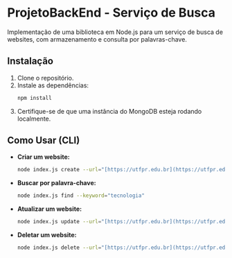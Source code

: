 # ProjetoBackEnd - Serviço de Busca

Implementação de uma biblioteca em Node.js para um serviço de busca de websites, com armazenamento e consulta por palavras-chave.

## Instalação

1.  Clone o repositório.
2.  Instale as dependências:
    ```bash
    npm install
    ```
3.  Certifique-se de que uma instância do MongoDB esteja rodando localmente.

## Como Usar (CLI)

-   **Criar um website:**
    ```bash
    node index.js create --url="[https://utfpr.edu.br](https://utfpr.edu.br)" --title="UTFPR" --keywords "universidade" "tecnologia"
    ```

-   **Buscar por palavra-chave:**
    ```bash
    node index.js find --keyword="tecnologia"
    ```

-   **Atualizar um website:**
    ```bash
    node index.js update --url="[https://utfpr.edu.br](https://utfpr.edu.br)" --newTitle="Universidade Tecnológica Federal do Paraná"
    ```

-   **Deletar um website:**
    ```bash
    node index.js delete --url="[https://utfpr.edu.br](https://utfpr.edu.br)"
    ```
